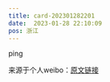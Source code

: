 ```yaml
---
title: card-202301282201
date:  2023-01-28 22:10:09
pos: 浙江
---
```

ping 

来源于个人weibo：[原文链接](https://m.weibo.cn/status/Mqr8pcnyX?mblogid=Mqr8pcnyX)